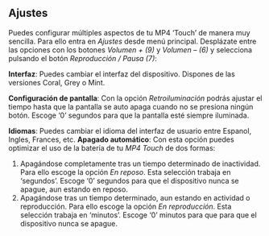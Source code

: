 ## Ajustes

Puedes configurar múltiples aspectos de tu MP4 ‘Touch’ de manera muy sencilla.
Para ello entra en *Ajustes* desde menú principal. Desplázate entre las opciones con los botones *Volumen + (9)* y *Volumen – (6)* y selecciona pulsando el botón *Reproducción / Pausa (7)*:

**Interfaz**: Puedes cambiar el interfaz del dispositivo. Dispones de las versiones Coral, Grey o Mint.

**Configuración de pantalla**: Con la opción *Retroiluminación* podrás ajustar el tiempo hasta que la pantalla se auto apaga cuando no se presiona ningún botón. Escoge ‘0’ segundos para que la pantalla esté siempre iluminada.

**Idiomas**: Puedes cambiar el idioma del interfaz de usuario entre Espanol, Ingles, Frances, etc.
**Apagado automático**: Con esta opción puedes optimizar el uso de la batería de tu *MP4 Touch* de dos formas: 
1. Apagándose completamente tras un tiempo determinado de inactividad. Para ello escoge la opción *En reposo*. Esta selección trabaja en ‘segundos’. Escoge ‘0’ segundos para que el dispositivo nunca se apague, aun estando en reposo.
2.  Apagándose tras un tiempo determinado, aun estando en actividad o reproducción. Para ello escoge la opción *En reproducción*. Esta selección trabaja en ‘minutos’. Escoge ‘0’ minutos para que para que el dispositivo nunca se apague.


